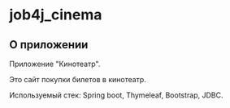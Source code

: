 # job4j_cinema


## О приложении

Приложение "Кинотеатр".

Это сайт покупки билетов в кинотеатр.

Используемый стек: Spring boot, Thymeleaf, Bootstrap, JDBC.